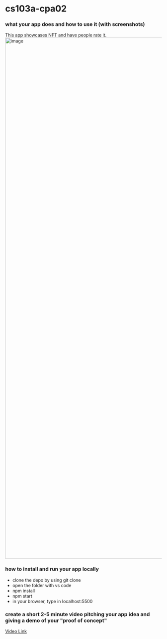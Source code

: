 # cs103a-cpa02

### what your app does and how to use it (with screenshots)
This app showcases NFT and have people rate it.
<img width="1670" alt="image" src="https://user-images.githubusercontent.com/87628210/166117706-364581de-2287-4f93-bd45-93cd250c280c.png">

### how to install and run your app locally
* clone the depo by using git clone <url>
* open the folder with vs code 
* npm install
* npm start
* in your browser, type in localhost:5500


### create a short 2-5 minute video pitching your app idea and giving a demo of your "proof of concept"

  [Video Link](https://drive.google.com/file/d/1XwETyfJflDE8gcOaGy80J_7Fn5rU8BWg/view?usp=sharing)
